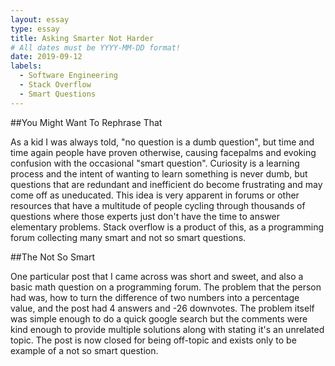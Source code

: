 ```yaml
---
layout: essay
type: essay
title: Asking Smarter Not Harder
# All dates must be YYYY-MM-DD format!
date: 2019-09-12
labels:
  - Software Engineering
  - Stack Overflow
  - Smart Questions
---
```


##You Might Want To Rephrase That

As a kid I was always told, "no question is a dumb question", but time and time again people have proven otherwise, 
causing facepalms and evoking confusion with the occasional "smart question". Curiosity is a learning process and
the intent of wanting to learn something is never dumb, but questions that are redundant and inefficient do become
frustrating and may come off as uneducated. This idea is very apparent in forums or other resources that have a 
multitude of people cycling through thousands of questions where those experts just don't have the time to answer
elementary problems. Stack overflow is a product of this, as a programming forum collecting many smart and not so
smart questions.

##The Not So Smart

One particular post that I came across was short and sweet, and also a basic math question on a programming forum.
The problem that the person had was, how to turn the difference of two numbers into a percentage value, and the
post had 4 answers and -26 downvotes. The problem itself was simple enough to do a quick google search but the
comments were kind enough to provide multiple solutions along with stating it's an unrelated topic. The post is 
now closed for being off-topic and exists only to be example of a not so smart question. 
